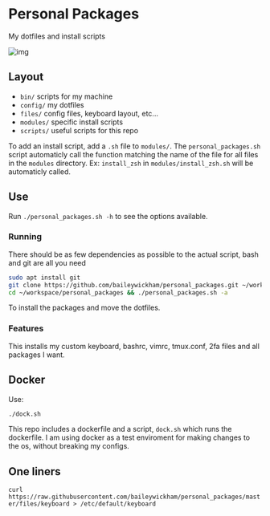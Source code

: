 # Personal Packages
My dotfiles and install scripts

![img](https://raw.githubusercontent.com/baileywickham/personal_packages/master/files/screencap.png)

## Layout
- `bin/` scripts for my machine
- `config/` my dotfiles
- `files/` config files, keyboard layout, etc...
- `modules/` specific install scripts
- `scripts/` useful scripts for this repo

To add an install script, add a `.sh` file to `modules/`. The `personal_packages.sh` script automaticly call the function matching the name of the file for all files in the `modules` directory. Ex: `install_zsh` in `modules/install_zsh.sh` will be automaticly called. 

## Use
Run `./personal_packages.sh -h` to see the options available.

### Running
There should be as few dependencies as possible to the actual script, bash and git are all you need
```bash
sudo apt install git
git clone https://github.com/baileywickham/personal_packages.git ~/workspace/personal_packages && \
cd ~/workspace/personal_packages && ./personal_packages.sh -a
```
To install the packages and move the dotfiles.

### Features
This installs my custom keyboard, bashrc, vimrc, tmux.conf, 2fa files and all packages I want.

## Docker
Use:
```bash
./dock.sh
```
This repo includes a dockerfile and a script, ```dock.sh``` which runs the dockerfile. I am using docker as a test enviroment for making changes to the os, without breaking my configs.

## One liners
`curl https://raw.githubusercontent.com/baileywickham/personal_packages/master/files/keyboard > /etc/default/keyboard`
